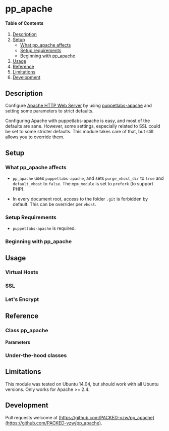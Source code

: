 # pp_apache

#### Table of Contents

1. [Description](#description)
2. [Setup](#setup)
    * [What pp_apache affects](#what-pp_apache-affects)
    * [Setup requirements](#setup-requirements)
    * [Beginning with pp_apache](#beginning-with-pp_apache)
3. [Usage](#usage)
4. [Reference](#reference)
5. [Limitations](#limitations)
6. [Development](#development)

## Description

Configure [Apache HTTP Web Server](https://httpd.apache.org/) by using [puppetlabs-apache](https://forge.puppet.com/puppetlabs/apache) and setting some parameters to strict defaults.

Configuring Apache with puppetlabs-apache is easy, and most of the defaults are sane. However, some settings, especially related to SSL could be set to some stricter defaults. This module takes care of that, but still allows you to override them.

## Setup

### What pp_apache affects

* `pp_apache` uses `puppetlabs-apache`, and sets `purge_vhost_dir` to `true` and `default_vhost` to `false`. The `mpm_module` is set to `prefork` (to support PHP).

* In every document root, access to the folder `.git` is forbidden by default. This can be overrider per `vhost`.

### Setup Requirements

* `puppetlabs-apache` is required.

### Beginning with pp_apache


## Usage

### Virtual Hosts


### SSL


### Let's Encrypt


## Reference

### Class pp_apache


#### Parameters



### Under-the-hood classes



## Limitations

This module was tested on Ubuntu 14.04, but should work with all Ubuntu versions. Only works for Apache >= 2.4.

## Development

Pull requests welcome at [https://github.com/PACKED-vzw/pp_apache](https://github.com/PACKED-vzw/pp_apache).
